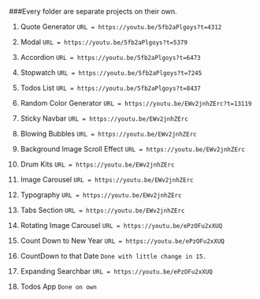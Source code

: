 ###Every folder are separate projects on their own.

01. Quote Generator
 ```URL = https://youtu.be/5fb2aPlgoys?t=4312```

02. Modal
 ```URL = https://youtu.be/5fb2aPlgoys?t=5379```

03. Accordion
 ```URL = https://youtu.be/5fb2aPlgoys?t=6473```

04. Stopwatch
 ```URL = https://youtu.be/5fb2aPlgoys?t=7245```

05. Todos List
 ```URL = https://youtu.be/5fb2aPlgoys?t=8437```

06. Random Color Generator
```URL = https://youtu.be/EWv2jnhZErc?t=13119``` 

07. Sticky Navbar
```URL = https://youtu.be/EWv2jnhZErc```

08. Blowing Bubbles
```URL = https://youtu.be/EWv2jnhZErc```

09. Background Image Scroll Effect
```URL = https://youtu.be/EWv2jnhZErc```

10. Drum Kits
```URL = https://youtu.be/EWv2jnhZErc```

11. Image Carousel
```URL = https://youtu.be/EWv2jnhZErc```

12. Typography
```URL = https://youtu.be/EWv2jnhZErc```

13. Tabs Section
```URL = https://youtu.be/EWv2jnhZErc```

14. Rotating Image Carousel
```URL = https://youtu.be/ePzOFu2xXUQ```

15. Count Down to New Year
```URL = https://youtu.be/ePzOFu2xXUQ```

16. CountDown to that Date
```Done with little change in 15.```

17. Expanding Searchbar
```URL = https://youtu.be/ePzOFu2xXUQ```

18. Todos App
```Done on own```